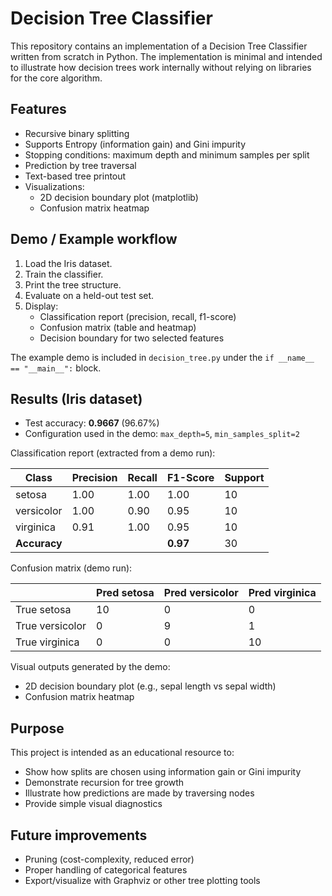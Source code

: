 # Decision Tree Classifier

This repository contains an implementation of a Decision Tree Classifier written from scratch in Python. The implementation is minimal and intended to illustrate how decision trees work internally without relying on libraries for the core algorithm.

## Features

- Recursive binary splitting
- Supports Entropy (information gain) and Gini impurity
- Stopping conditions: maximum depth and minimum samples per split
- Prediction by tree traversal
- Text-based tree printout
- Visualizations:
  - 2D decision boundary plot (matplotlib)
  - Confusion matrix heatmap

## Demo / Example workflow

1. Load the Iris dataset.
2. Train the classifier.
3. Print the tree structure.
4. Evaluate on a held-out test set.
5. Display:
   - Classification report (precision, recall, f1-score)
   - Confusion matrix (table and heatmap)
   - Decision boundary for two selected features

The example demo is included in `decision_tree.py` under the `if __name__ == "__main__":` block.

## Results (Iris dataset)

- Test accuracy: **0.9667** (96.67%)
- Configuration used in the demo: `max_depth=5`, `min_samples_split=2`

Classification report (extracted from a demo run):

| Class       | Precision | Recall | F1-Score | Support |
|-------------|-----------|--------|----------|---------|
| setosa      | 1.00      | 1.00   | 1.00     | 10      |
| versicolor  | 1.00      | 0.90   | 0.95     | 10      |
| virginica   | 0.91      | 1.00   | 0.95     | 10      |
| **Accuracy**|           |        | **0.97** | 30      |

Confusion matrix (demo run):

|               | Pred setosa | Pred versicolor | Pred virginica |
|---------------|-------------|-----------------|----------------|
| True setosa   | 10          | 0               | 0              |
| True versicolor | 0         | 9               | 1              |
| True virginica | 0          | 0               | 10             |

Visual outputs generated by the demo:
- 2D decision boundary plot (e.g., sepal length vs sepal width)
- Confusion matrix heatmap

## Purpose

This project is intended as an educational resource to:
- Show how splits are chosen using information gain or Gini impurity
- Demonstrate recursion for tree growth
- Illustrate how predictions are made by traversing nodes
- Provide simple visual diagnostics

## Future improvements

- Pruning (cost-complexity, reduced error)
- Proper handling of categorical features
- Export/visualize with Graphviz or other tree plotting tools
